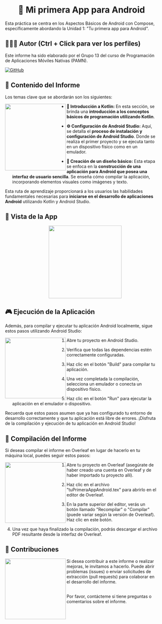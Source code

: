 <h1 align="center">&#x1F382 Mi primera App para Android</h1>

Esta práctica se centra en los Aspectos Básicos de Android con Compose, específicamente abordando la Unidad 1: "Tu primera app para Android".

## 🙆👨‍💻 Autor (Ctrl + Click para ver los perfiles)
Este informe ha sido elaborado por el Grupo 13 del curso de Programación de Aplicaciones Móviles Nativas (PAMN).

[![GitHub](https://img.shields.io/badge/GitHub-Alejandro%20David%20Arzola%20Saavedra-blue?style=flat-square&logo=github)](https://github.com/AlejandroDavidArzolaSaavedra)
  
## 📑 Contenido del Informe
Los temas clave que se abordarán son los siguientes:<br>

<img align="left" width="200" height="220" src="https://github.com/AlejandroDavidArzolaSaavedra/Happy-Birthday-app/assets/90756437/d8807f9c-e554-4e4e-af7a-74c18e9fb6bc">

- **🚀 Introducción a Kotlin:**
  En esta sección, se brinda una **introducción a los conceptos básicos de programación utilizando Kotlin**. 

- **⚙️ Configuración de Android Studio:**
  Aquí, se detalla el **proceso de instalación y configuración de Android Studio**. Donde se realiza el primer proyecto y se ejecuta tanto en un dispositivo físico como en un emulador.

- **🎨 Creación de un diseño básico:**
  Esta etapa se enfoca en la **construcción de una aplicación para Android que posea una interfaz de usuario sencilla**. Se enseña cómo compilar la aplicación, incorporando elementos visuales como imágenes y texto.

Esta ruta de aprendizaje proporcionará a los usuarios las habilidades fundamentales necesarias para **iniciarse en el desarrollo de aplicaciones Android** utilizando Kotlin y Android Studio.

## 📱 Vista de la App
<ul align="center">		
  <img  style="width:15rem" src="https://i.imgur.com/kB0c0FU.png"><br>
</ul>

## 🎮 Ejecución de la Aplicación
Además, para compilar y ejecutar tu aplicación Android localmente, sigue estos pasos utilizando Android Studio:<br>

<img align="left" width="200" height="200" src="https://github.com/AlejandroDavidArzolaSaavedra/Happy-Birthday-app/assets/90756437/ca396151-c530-4716-adee-8c651040f7c0">

1. Abre tu proyecto en Android Studio.

2. Verifica que todas las dependencias estén correctamente configuradas.

3. Haz clic en el botón "Build" para compilar tu aplicación.

4. Una vez completada la compilación, selecciona un emulador o conecta un dispositivo físico.

5. Haz clic en el botón "Run" para ejecutar la aplicación en el emulador o dispositivo.

Recuerda que estos pasos asumen que ya has configurado tu entorno de desarrollo correctamente y que tu aplicación está libre de errores. ¡Disfruta de la compilación y ejecución de tu aplicación en Android Studio!


## 📄 Compilación del Informe
Si deseas compilar el informe en Overleaf en lugar de hacerlo en tu máquina local, puedes seguir estos pasos:<br>

<img align="left" width="200" height="200" src="https://github.com/AlejandroDavidArzolaSaavedra/Happy-Birthday-app/assets/90756437/a1fdb2b7-dccd-4d08-8c6d-8df7e6435c50">

1. Abre tu proyecto en Overleaf (asegúrate de haber creado una cuenta en Overleaf y de haber importado tu proyecto allí).

2. Haz clic en el archivo "tuPrimeraAppAndroid.tex" para abrirlo en el editor de Overleaf.

3. En la parte superior del editor, verás un botón llamado "Recompilar" o "Compilar" (puede variar según la versión de Overleaf). Haz clic en este botón.

4. Una vez que haya finalizado la compilación, podrás descargar el archivo PDF resultante desde la interfaz de Overleaf.

## 🤝 Contribuciones
<img align="left" width="200" height="200" src="https://github.com/AlejandroDavidArzolaSaavedra/PAMN_practicas/assets/90756437/1066c948-efb6-45b6-ac18-d81015abf332">
Si desea contribuir a este informe o realizar mejoras, le invitamos a hacerlo. Puede abrir problemas (issues) o enviar solicitudes de extracción (pull requests) para colaborar en el desarrollo del informe.<br><br>

Por favor, contácteme si tiene preguntas o comentarios sobre el informe.
